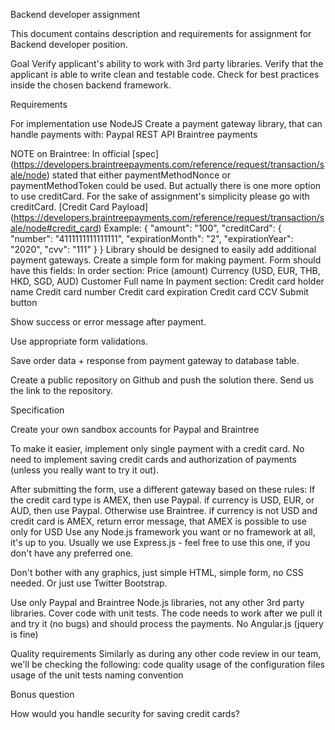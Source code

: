 Backend developer assignment

This document contains description and requirements for assignment for Backend developer position.

Goal
Verify applicant's ability to work with 3rd party libraries.
Verify that the applicant is able to write clean and testable code.
Check for best practices inside the chosen backend framework.

Requirements

For implementation use NodeJS
Create a payment gateway library, that can handle payments with:
Paypal REST API
Braintree payments

NOTE on Braintree: In official [spec] (https://developers.braintreepayments.com/reference/request/transaction/sale/node) stated that either paymentMethodNonce or paymentMethodToken could be used. But actually there is one more option to use creditCard. For the sake of assignment's simplicity please go with creditCard.
[Credit Card Payload] (https://developers.braintreepayments.com/reference/request/transaction/sale/node#credit_card)
Example:
{
"amount": "100",
"creditCard": {
"number": "4111111111111111",
"expirationMonth": "2",
"expirationYear": "2020",
"cvv": "111"
}
}
Library should be designed to easily add additional payment gateways.
Create a simple form for making payment. Form should have this fields:
In order section:
Price (amount)
Currency (USD, EUR, THB, HKD, SGD, AUD)
Customer Full name
In payment section:
Credit card holder name
Credit card number
Credit card expiration
Credit card CCV
Submit button

Show success or error message after payment.

Use appropriate form validations.

Save order data + response from payment gateway to database table.

Create a public repository on Github and push the solution there. Send us the link to the repository.

Specification

Create your own sandbox accounts for Paypal and Braintree

To make it easier, implement only single payment with a credit card. No need to implement saving credit cards and authorization of payments (unless you really want to try it out).

After submitting the form, use a different gateway based on these rules:
If the credit card type is AMEX, then use Paypal.
if currency is USD, EUR, or AUD, then use Paypal. Otherwise use Braintree.
if currency is not USD and credit card is AMEX, return error message, that AMEX is possible to use only for USD
Use any Node.js framework you want or no framework at all, it's up to you.
Usually we use Express.js - feel free to use this one, if you don't have any preferred one.

Don't bother with any graphics, just simple HTML, simple form, no CSS needed. Or just use Twitter Bootstrap.

Use only Paypal and Braintree Node.js libraries, not any other 3rd party libraries.
Cover code with unit tests.
The code needs to work after we pull it and try it (no bugs) and should process the payments.
No Angular.js (jquery is fine)

Quality requirements
Similarly as during any other code review in our team, we'll be checking the following:
code quality
usage of the configuration files
usage of the unit tests
naming convention

Bonus question

How would you handle security for saving credit cards?
